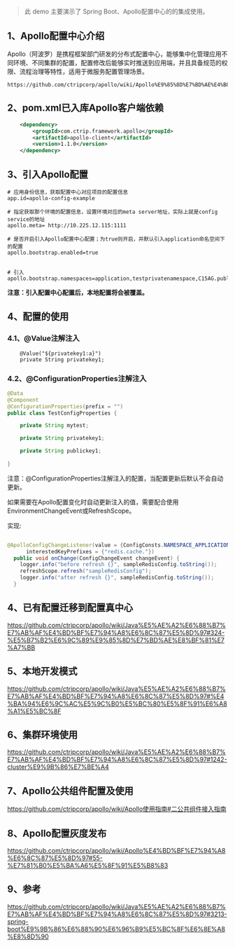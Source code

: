 # 
> 此 demo 主要演示了 Spring Boot、Apollo配置中心的的集成使用。

## 1、Apollo配置中心介绍

Apollo（阿波罗）是携程框架部门研发的分布式配置中心，能够集中化管理应用不同环境、不同集群的配置，配置修改后能够实时推送到应用端，并且具备规范的权限、流程治理等特性，适用于微服务配置管理场景。

````
https://github.com/ctripcorp/apollo/wiki/Apollo%E9%85%8D%E7%BD%AE%E4%B8%AD%E5%BF%83%E4%BB%8B%E7%BB%8D
````


## 2、pom.xml已入库Apollo客户端依赖
```xml
    <dependency>
        <groupId>com.ctrip.framework.apollo</groupId>
        <artifactId>apollo-client</artifactId>
        <version>1.1.0</version>
    </dependency>

```


## 3、引入Apollo配置
````
# 应用身份信息，获取配置中心对应项目的配置信息
app.id=apollo-config-example 

# 指定获取那个环境的配置信息，设置环境对应的meta server地址，实际上就是config service的地址
apollo.meta= http://10.225.12.115:1111

# 是否开启引入Apollo配置中心配置；为true则开启，并默认引入application命名空间下的配置
apollo.bootstrap.enabled=true


# 引入
apollo.bootstrap.namespaces=application,testprivatenamespace,C15AG.publicnamespace
````

**注意：引入配置中心配置后，本地配置将会被覆盖。**


## 4、配置的使用

### 4.1、@Value注解注入

```
    @Value("${privatekey1:a}")
    private String privatekey1;
```

### 4.2、@ConfigurationProperties注解注入
````java
@Data
@Component
@ConfigurationProperties(prefix = "")
public class TestConfigProperties {

    private String mytest;

    private String privatekey1;

    private String publickey1;
    
}
````


注意：@ConfigurationProperties注解注入的配置，当配置更新后默认不会自动更新。

如果需要在Apollo配置变化时自动更新注入的值，需要配合使用EnvironmentChangeEvent或RefreshScope。

实现:

````java

@ApolloConfigChangeListener(value = {ConfigConsts.NAMESPACE_APPLICATION, "TEST1.apollo", "application.yaml"},
      interestedKeyPrefixes = {"redis.cache."})
  public void onChange(ConfigChangeEvent changeEvent) {
    logger.info("before refresh {}", sampleRedisConfig.toString());
    refreshScope.refresh("sampleRedisConfig");
    logger.info("after refresh {}", sampleRedisConfig.toString());
  }
````


## 4、已有配置迁移到配置真中心

https://github.com/ctripcorp/apollo/wiki/Java%E5%AE%A2%E6%88%B7%E7%AB%AF%E4%BD%BF%E7%94%A8%E6%8C%87%E5%8D%97#324-%E5%B7%B2%E6%9C%89%E9%85%8D%E7%BD%AE%E8%BF%81%E7%A7%BB

## 5、本地开发模式

https://github.com/ctripcorp/apollo/wiki/Java%E5%AE%A2%E6%88%B7%E7%AB%AF%E4%BD%BF%E7%94%A8%E6%8C%87%E5%8D%97#%E4%BA%94%E6%9C%AC%E5%9C%B0%E5%BC%80%E5%8F%91%E6%A8%A1%E5%BC%8F


## 6、集群环境使用

https://github.com/ctripcorp/apollo/wiki/Java%E5%AE%A2%E6%88%B7%E7%AB%AF%E4%BD%BF%E7%94%A8%E6%8C%87%E5%8D%97#1242-cluster%E9%9B%86%E7%BE%A4


## 7、Apollo公共组件配置及使用

https://github.com/ctripcorp/apollo/wiki/Apollo使用指南#二公共组件接入指南

## 8、Apollo配置灰度发布

https://github.com/ctripcorp/apollo/wiki/Apollo%E4%BD%BF%E7%94%A8%E6%8C%87%E5%8D%97#55-%E7%81%B0%E5%BA%A6%E5%8F%91%E5%B8%83

## 9、参考
https://github.com/ctripcorp/apollo/wiki/Java%E5%AE%A2%E6%88%B7%E7%AB%AF%E4%BD%BF%E7%94%A8%E6%8C%87%E5%8D%97#3213-spring-boot%E9%9B%86%E6%88%90%E6%96%B9%E5%BC%8F%E6%8E%A8%E8%8D%90

